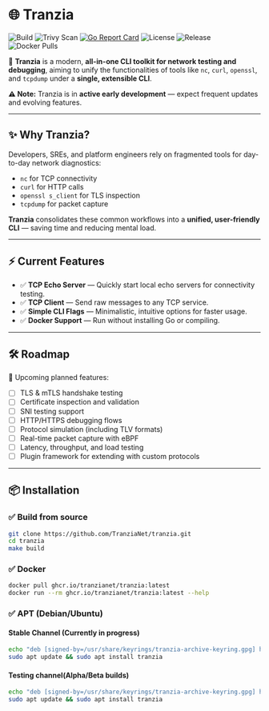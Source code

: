 # 🌐 Tranzia

![Build](https://github.com/TranziaNet/tranzia/actions/workflows/build-publish.yml/badge.svg)
![Trivy Scan](https://github.com/TranziaNet/tranzia/actions/workflows/trivy-scan.yml/badge.svg)
[![Go Report Card](https://goreportcard.com/badge/github.com/TranziaNet/tranzia)](https://goreportcard.com/report/github.com/TranziaNet/tranzia)
![License](https://img.shields.io/github/license/TranziaNet/tranzia)
![Release](https://img.shields.io/github/v/release/TranziaNet/tranzia)
![Docker Pulls](https://img.shields.io/docker/pulls/ghcr.io/tranzianet/tranzia?logo=docker)

🚀 **Tranzia** is a modern, **all-in-one CLI toolkit for network testing and debugging**, aiming to unify the functionalities of tools like `nc`, `curl`, `openssl`, and `tcpdump` under a **single, extensible CLI**.

**⚠️ Note:** Tranzia is in **active early development** — expect frequent updates and evolving features.

---

## ✨ Why Tranzia?

Developers, SREs, and platform engineers rely on fragmented tools for day-to-day network diagnostics:
- `nc` for TCP connectivity
- `curl` for HTTP calls
- `openssl s_client` for TLS inspection
- `tcpdump` for packet capture

**Tranzia** consolidates these common workflows into a **unified, user-friendly CLI** — saving time and reducing mental load.

---

## ⚡ Current Features

- ✅ **TCP Echo Server** — Quickly start local echo servers for connectivity testing.
- ✅ **TCP Client** — Send raw messages to any TCP service.
- ✅ **Simple CLI Flags** — Minimalistic, intuitive options for faster usage.
- ✅ **Docker Support** — Run without installing Go or compiling.

---

## 🛠 Roadmap

🚧 Upcoming planned features:
- [ ] TLS & mTLS handshake testing
- [ ] Certificate inspection and validation
- [ ] SNI testing support
- [ ] HTTP/HTTPS debugging flows
- [ ] Protocol simulation (including TLV formats)
- [ ] Real-time packet capture with eBPF
- [ ] Latency, throughput, and load testing
- [ ] Plugin framework for extending with custom protocols

---

## 📦 Installation

### ✅ Build from source

```bash
git clone https://github.com/TranziaNet/tranzia.git
cd tranzia
make build
```

### ✅ Docker

```bash
docker pull ghcr.io/tranzianet/tranzia:latest
docker run --rm ghcr.io/tranzianet/tranzia:latest --help
```

### ✅ APT (Debian/Ubuntu)

#### Stable Channel (Currently in progress)

```bash
echo "deb [signed-by=/usr/share/keyrings/tranzia-archive-keyring.gpg] https://tranzianet.github.io/tranzia-apt-repo stable main" | sudo tee /etc/apt/sources.list.d/tranzia.list
sudo apt update && sudo apt install tranzia
```

#### Testing channel(Alpha/Beta builds)
```bash
echo "deb [signed-by=/usr/share/keyrings/tranzia-archive-keyring.gpg] https://tranzianet.github.io/tranzia-apt-repo testing main" | sudo tee /etc/apt/sources.list.d/tranzia-testing.list
sudo apt update && sudo apt install tranzia
```
